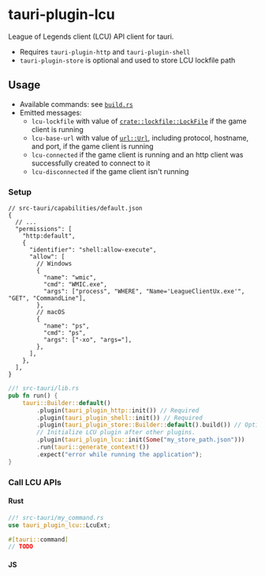 # tauri-plugin-lcu

League of Legends client (LCU) API client for tauri.

- Requires `tauri-plugin-http` and `tauri-plugin-shell`
- `tauri-plugin-store` is optional and used to store LCU lockfile path

## Usage

- Available commands: see [`build.rs`](./build.rs)
- Emitted messages:
  - `lcu-lockfile` with value of [`crate::lockfile::LockFile`](https://docs.rs/tauri-plugin-lcu/latest/tauri-plugin-lcu/lockfile/struct.LockFile.html) if the game client is
    running
  - `lcu-base-url` with value of [`url::Url`](https://docs.rs/url/latest/url/struct.Url.html),
    including protocol, hostname,
    and port, if the game client is running
  - `lcu-connected` if the game client is running and an http client was
    successfully created to connect to it
  - `lcu-disconnected` if the game client isn't running

### Setup

```jsonc
// src-tauri/capabilities/default.json
{
  // ...
  "permissions": [
    "http:default",
    {
      "identifier": "shell:allow-execute",
      "allow": [
        // Windows
        {
          "name": "wmic",
          "cmd": "WMIC.exe",
          "args": ["process", "WHERE", "Name='LeagueClientUx.exe'", "GET", "CommandLine"],
        },
        // macOS
        {
          "name": "ps",
          "cmd": "ps",
          "args": ["-xo", "args="],
        },
      ],
    },
  ],
}
```

```rs
//! src-tauri/lib.rs
pub fn run() {
    tauri::Builder::default()
        .plugin(tauri_plugin_http::init()) // Required
        .plugin(tauri_plugin_shell::init()) // Required
        .plugin(tauri_plugin_store::Builder::default().build()) // Optional
        // Initialize LCU plugin after other plugins.
        .plugin(tauri_plugin_lcu::init(Some("my_store_path.json")))
        .run(tauri::generate_context!())
        .expect("error while running the application");
}
```

### Call LCU APIs

#### Rust

```rs
//! src-tauri/my_command.rs
use tauri_plugin_lcu::LcuExt;

#[tauri::command]
// TODO
```

#### JS

<!-- TODO -->
